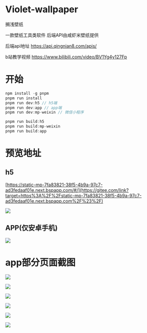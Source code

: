 # Violet-wallpaper
搁浅壁纸



一款壁纸工具类软件 后端API由咸虾米壁纸提供

后端api地址 https://api.qingnian8.com/apis/

b站教学视频 https://www.bilibili.com/video/BV1Yg4y127Fp

# 开始

```js
npm install -g pnpm
pnpm run install
pnpm run dev:h5 // h5端
pnpm run dev:app // app端
pnpm run dev:mp-weixin // 微信小程序

pnpm run build:h5
pnpm run build:mp-weixin
pnpm run build:app
```



# 预览地址

## h5

 [https://static-mp-7fa83821-38f5-4b9a-97c7-ad3fedaaf01e.next.bspapp.com/#/](https://gitee.com/link?target=https%3A%2F%2Fstatic-mp-7fa83821-38f5-4b9a-97c7-ad3fedaaf01e.next.bspapp.com%2F%23%2F)

![](doc/images/搁浅壁纸_H5(网页版).png)





## APP(仅安卓手机)

![](doc/images/搁浅壁纸_APP(安卓版).png)

# app部分页面截图

![](doc/images/微信图片_20240914084351.jpg)

![](doc/images/微信图片_20240914084410.jpg)

![](doc/images/微信图片_20240914084418.jpg)

![](doc/images/微信图片_20240914084423.jpg)

![](doc/images/微信图片_20240914084428.jpg)

![](doc/images/微信图片_20240914084434.jpg)